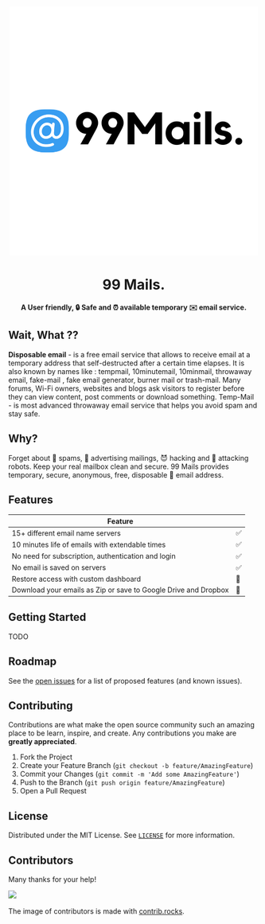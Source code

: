 <div align="center">
  <a href="https://github.com/mahdikhashan/99-minutes-emails">
    <img src="./assets/logo.png" alt="99Mails Logo" /></a>
  <h1>99 Mails.</h1>
    <p>
      <b>A User friendly, 🔒 Safe and ⏰ available temporary ✉️ email service.
      </b>
    </p>
</div>

## Wait, What ??

<b>Disposable email</b> - is a free email service that allows to receive email at a temporary address that self-destructed after a certain time elapses. It is also known by names like : tempmail, 10minutemail, 10minmail, throwaway email, fake-mail , fake email generator, burner mail or trash-mail. Many forums, Wi-Fi owners, websites and blogs ask visitors to register before they can view content, post comments or download something. Temp-Mail - is most advanced throwaway email service that helps you avoid spam and stay safe.

## Why?

Forget about 📩 spams, 📯 advertising mailings, 😈 hacking and 🤖 attacking robots. Keep your real mailbox clean and secure. 99 Mails provides temporary, secure, anonymous, free, disposable 📮 email address.

## Features

| Feature                                                         |     |
| --------------------------------------------------------------- | --- |
| 15+ different email name servers                                | ✅  |
| 10 minutes life of emails with extendable times                 | ✅  |
| No need for subscription, authentication and login              | ✅  |
| No email is saved on servers                                    | ✅  |
| Restore access with custom dashboard                            | 🔨  |
| Download your emails as Zip or save to Google Drive and Dropbox | 🔨  |

## Getting Started

TODO

## Roadmap

See the [open issues](https://github.com/jihchi/dify/issues) for a list of proposed features (and known issues).

## Contributing

Contributions are what make the open source community such an amazing place to be learn, inspire, and create. Any contributions you make are **greatly appreciated**.

1. Fork the Project
2. Create your Feature Branch (`git checkout -b feature/AmazingFeature`)
3. Commit your Changes (`git commit -m 'Add some AmazingFeature'`)
4. Push to the Branch (`git push origin feature/AmazingFeature`)
5. Open a Pull Request

## License

Distributed under the MIT License. See [`LICENSE`](./LICENSE.md) for more information.

## Contributors

Many thanks for your help!

<a href="https://github.com/jihchi/dify/graphs/contributors">
  <img src="https://contrib.rocks/image?repo=mahdikhashan/99-minutes-emails" />
</a>

The image of contributors is made with [contrib.rocks](https://contrib.rocks).
